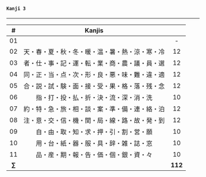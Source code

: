 #### ```Kanji 3```
---

| # | Kanjis |  |
|:---:|:---:|:---:|
| 01 |  | - |
| 02 | 天・春・夏・秋・冬・暖・温・暑・熱・涼・寒・冷 | 12 |
| 03 | 者・仕・事・記・運・転・業・商・農・議・員・選 | 12 |
| 04 | 同・正・当・点・次・形・良・悪・味・難・違・適 | 12 |
| 05 | 合・説・試・験・面・接・受・果・格・落・残・念 | 12 |
| 06 | 指・打・投・払・折・決・流・深・消・洗 | 10 |
| 07 | 約・特・急・旅・相・談・案・準・備・連・絡・泊 | 12 |
| 08 | 注・意・交・信・機・関・局・線・路・故・発・到 | 12 |
| 09 | 自・由・取・知・求・押・引・割・営・願 | 10 |
| 10 | 用・台・紙・器・服・具・辞・雑・誌・窓 | 10 |
| 11 | 品・産・期・報・告・価・個・銀・資・々 | 10 |
| **$\sum$** |   | **112** |